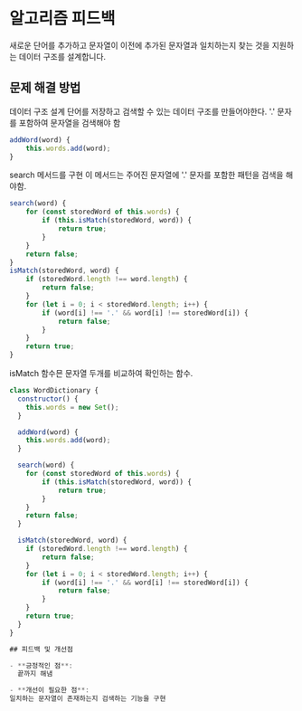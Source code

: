 # 알고리즘 피드백

새로운 단어를 추가하고 문자열이 이전에 추가된 문자열과 일치하는지 찾는 것을 지원하는 데이터 구조를 설계합니다.


## 문제 해결 방법

데이터 구조 설계
단어를 저장하고 검색할 수 있는 데이터 구조를 만들어야한다.
'.' 문자를 포함하여 문자열을 검색해야 함

```js
addWord(word) {
    this.words.add(word);
}
```

search 메서드를 구현
이 메서드는 주어진 문자열에 '.' 문자를 포함한 패턴을 검색을 해야함.

```js
search(word) {
    for (const storedWord of this.words) {
        if (this.isMatch(storedWord, word)) {
            return true;
        }
    }
    return false;
}
isMatch(storedWord, word) {
    if (storedWord.length !== word.length) {
        return false;
    }
    for (let i = 0; i < storedWord.length; i++) {
        if (word[i] !== '.' && word[i] !== storedWord[i]) {
            return false;
        }
    }
    return true;
}
```

isMatch 함수믄 문자열 두개를 비교하여 확인하는 함수.

```js
class WordDictionary {
  constructor() {
    this.words = new Set();
  }

  addWord(word) {
    this.words.add(word);
  }

  search(word) {
    for (const storedWord of this.words) {
        if (this.isMatch(storedWord, word)) {
            return true;
        }
    }
    return false;
  }

  isMatch(storedWord, word) {
    if (storedWord.length !== word.length) {
        return false;
    }
    for (let i = 0; i < storedWord.length; i++) {
        if (word[i] !== '.' && word[i] !== storedWord[i]) {
            return false;
        }
    }
    return true;
  }
}

## 피드백 및 개선점

- **긍정적인 점**:
  끝까지 해냄

- **개선이 필요한 점**:
일치하는 문자열이 존재하는지 검색하는 기능을 구현
